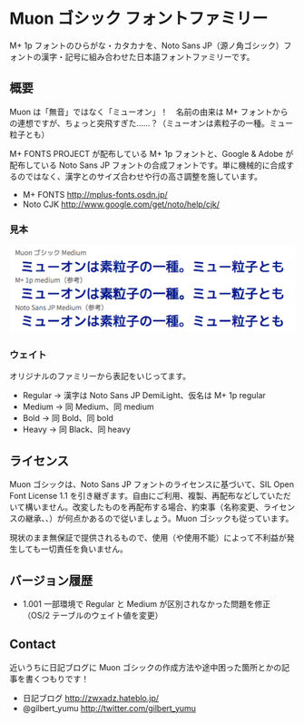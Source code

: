 Muon ゴシック フォントファミリー
==============================

M+ 1p フォントのひらがな・カタカナを、Noto Sans JP（源ノ角ゴシック）フォントの漢字・記号に組み合わせた日本語フォントファミリーです。

## 概要

Muon は「無音」ではなく「ミューオン」！　名前の由来は M+ フォントからの連想ですが、ちょっと突飛すぎた……？（ミューオンは素粒子の一種。ミュー粒子とも）

M+ FONTS PROJECT が配布している M+ 1p フォントと、Google & Adobe が配布している Noto Sans JP フォントの合成フォントです。単に機械的に合成するのではなく、漢字とのサイズ合わせや行の高さ調整を施しています。

- M+ FONTS http://mplus-fonts.osdn.jp/
- Noto CJK http://www.google.com/get/noto/help/cjk/

### 見本

![見本](sample.png)

### ウェイト

オリジナルのファミリーから表記をいじってます。

- Regular → 漢字は Noto Sans JP DemiLight、仮名は M+ 1p regular
- Medium → 同 Medium、同 medium
- Bold → 同 Bold、同 bold
- Heavy → 同 Black、同 heavy

## ライセンス

Muon ゴシックは、Noto Sans JP フォントのライセンスに基づいて、SIL Open Font License 1.1 を引き継ぎます。自由にご利用、複製、再配布などしていただいて構いません。改変したものを再配布する場合、約束事（名称変更、ライセンスの継承、、）が何点かあるので従いましょう。Muon ゴシックも従っています。

現状のまま無保証で提供されるもので、使用（や使用不能）によって不利益が発生しても一切責任を負いません。

## バージョン履歴

- 1.001 一部環境で Regular と Medium が区別されなかった問題を修正（OS/2 テーブルのウェイト値を変更）

## Contact

近いうちに日記ブログに Muon ゴシックの作成方法や途中困った箇所とかの記事を書くつもりです！

- 日記ブログ http://zwxadz.hateblo.jp/
- @gilbert_yumu http://twitter.com/gilbert_yumu

